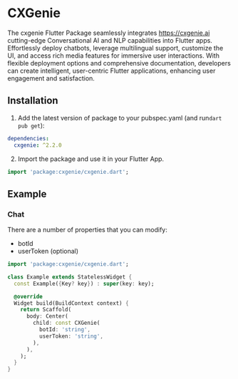 # CXGenie

The cxgenie Flutter Package seamlessly integrates https://cxgenie.ai cutting-edge Conversational AI and NLP capabilities into Flutter apps. Effortlessly deploy chatbots, leverage multilingual support, customize the UI, and access rich media features for immersive user interactions. With flexible deployment options and comprehensive documentation, developers can create intelligent, user-centric Flutter applications, enhancing user engagement and satisfaction.

## Installation

1. Add the latest version of package to your pubspec.yaml (and run`dart pub get`):

```yaml
dependencies:
  cxgenie: ^2.2.0
```

2. Import the package and use it in your Flutter App.

```dart
import 'package:cxgenie/cxgenie.dart';
```

## Example

### Chat

There are a number of properties that you can modify:

- botId
- userToken (optional)

```dart
import 'package:cxgenie/cxgenie.dart';

class Example extends StatelessWidget {
  const Example({Key? key}) : super(key: key);

  @override
  Widget build(BuildContext context) {
    return Scaffold(
      body: Center(
        child: const CXGenie(
          botId: 'string',
          userToken: 'string',
        ),
      ),
    );
  }
}
```
